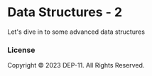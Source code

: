 # Data Structures - 2
Let's dive in to some advanced data structures

### License
Copyright &copy; 2023 DEP-11. All Rights Reserved.
